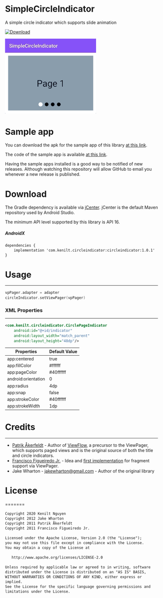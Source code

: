 # SimpleCircleIndicator
A simple circle indicator which supports slide animation

[ ![Download](https://api.bintray.com/packages/kenilt/SimpleCircleIndicator/com.kenilt.circleindicator/images/download.svg) ](https://bintray.com/kenilt/SimpleCircleIndicator/com.kenilt.circleindicator/_latestVersion)


<img src="/screenshot/app_demo.gif" width="300">


# Sample app
You can download the apk for the sample app of this library [at this link](./app/apk).

The code of the sample app is available [at this link](./app/).

Having the sample apps installed is a good way to be notified of new releases. Although watching this repository will allow GitHub to email you whenever a new release is published.


# Download
The Gradle dependency is available via [jCenter](https://bintray.com/kenilt/SimpleCircleIndicator). jCenter is the default Maven repository used by Android Studio.

The minimum API level supported by this library is API 16.

##### AndroidX
```
dependencies {
    implementation 'com.kenilt.circleindicator:circleindicator:1.0.1'
}
```


# Usage
--------

```kotlin
vpPager.adapter = adapter
circleIndicator.setViewPager(vpPager)
```


### XML Properties
--------

```xml
<com.kenilt.circleindicator.CirclePageIndicator
	android:id="@+id/indicator"
	android:layout_width="match_parent"
	android:layout_height="48dp"/>
```

| Properties			| Default Value			|
| ----------------------------- | ----------------------------- |
| app:centered	 		| true				|
| app:fillColor			| #ffffff				|
| app:pageColor			| #40ffffff				|
| android:orientation		| 0  	|
| app:radius	| 4dp	|
| app:snap		| false	|
| app:strokeColor	| #40ffffff				|
| app:strokeWidth		| 1dp			|

# Credits
-------

 * [Patrik Åkerfeldt][1] - Author of [ViewFlow][2], a precursor to the ViewPager,
   which supports paged views and is the original source of both the title
   and circle indicators.
 * [Francisco Figueiredo Jr.][3] - Idea and [first implementation][4] for
   fragment support via ViewPager.
 * Jake Wharton - <jakewharton@gmail.com> - Author of the original library



# License
=======

    Copyright 2020 Kenilt Nguyen
    Copyright 2012 Jake Wharton
    Copyright 2011 Patrik Åkerfeldt
    Copyright 2011 Francisco Figueiredo Jr.

    Licensed under the Apache License, Version 2.0 (the "License");
    you may not use this file except in compliance with the License.
    You may obtain a copy of the License at

       http://www.apache.org/licenses/LICENSE-2.0

    Unless required by applicable law or agreed to in writing, software
    distributed under the License is distributed on an "AS IS" BASIS,
    WITHOUT WARRANTIES OR CONDITIONS OF ANY KIND, either express or implied.
    See the License for the specific language governing permissions and
    limitations under the License.






 [1]: https://github.com/pakerfeldt
 [2]: https://github.com/pakerfeldt/android-viewflow
 [3]: https://github.com/franciscojunior
 [4]: https://gist.github.com/1122947
